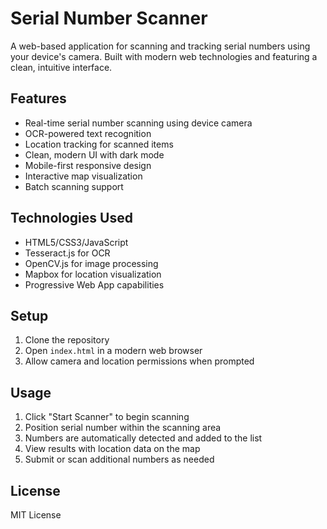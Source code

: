 # Serial Number Scanner

A web-based application for scanning and tracking serial numbers using your device's camera. Built with modern web technologies and featuring a clean, intuitive interface.

## Features

- Real-time serial number scanning using device camera
- OCR-powered text recognition
- Location tracking for scanned items
- Clean, modern UI with dark mode
- Mobile-first responsive design
- Interactive map visualization
- Batch scanning support

## Technologies Used

- HTML5/CSS3/JavaScript
- Tesseract.js for OCR
- OpenCV.js for image processing
- Mapbox for location visualization
- Progressive Web App capabilities

## Setup

1. Clone the repository
2. Open `index.html` in a modern web browser
3. Allow camera and location permissions when prompted

## Usage

1. Click "Start Scanner" to begin scanning
2. Position serial number within the scanning area
3. Numbers are automatically detected and added to the list
4. View results with location data on the map
5. Submit or scan additional numbers as needed

## License

MIT License 